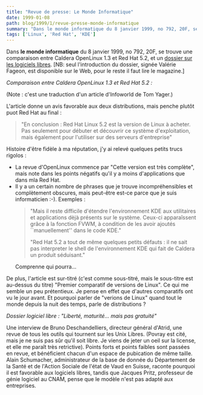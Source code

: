```yaml
---
title: "Revue de presse: Le Monde Informatique"
date: 1999-01-08
path: blog/1999/1/revue-presse-monde-informatique
summary: "Dans le monde informatique du 8 janvier 1999, no 792, 20F, se trouve une comparaison entre Caldera OpenLinux 1.3 et Red Hat 5.2, et un dossier sur les logiciels libres."
tags: ['Linux', 'Red Hat', 'KDE']
---
```


<P>Dans <B>le monde informatique</B> du 8 janvier 1999, no 792, 20F, se trouve
une comparaison entre Caldera OpenLinux 1.3 et Red Hat 5.2, et un
<A HREF="http://195.10.58.13/src/lmi/article/articlel.nsf/article/D1F02526DF361B38C12566F2004D00EE?OpenDocument">dossier sur les logiciels libres</A>.
[NB: seul l'introduction du dossier, signée Valérie Fageon, est disponible
sur le Web, pour le reste il faut lire le magazine.]</P>

<P><EM>Comparaison entre Caldera OpenLinux 1.3 et Red Hat 5.2 :</EM></P>

<P>(Note : c'est une traduction d'un article d'Infoworld de Tom Yager.)</P>

<P>L'article donne un avis favorable aux deux distributions, mais penche
plutôt puot Red Hat au final :</P>

<BLOCKQUOTE>
<P>
"En conclusion : Red Hat Linux 5.2 est la version de Linux à
acheter. Pas seulement pour débuter et découvrir ce système
d'exploitation, mais également pour l'utiliser sur des
serveurs d'entreprise"
</P>

</BLOCKQUOTE>
<P>Histoire d'être fidèle à ma réputation, j'y ai relevé quelques petits
trucs rigolos :</P>

<UL>

<LI>La revue d'OpenLinux commence par "Cette version est très complète",
mais note dans les points négatifs qu'il y a moins d'applications que
dans mla Red Hat.
<LI>Il y a un certain nombre de phrases que je trouve incompréhensibles
et complètement obscures, mais peut-être est-ce parce que je suis
informaticien :-). Exemples :
<BLOCKQUOTE>
<P>
"Mais il reste difficile d'étendre l'environnement KDE aux
utilitaires et applications dèjà présents sur le
système. Ceux-ci apparaîssent grâce à la fonction FVWM, à
condition de les avoir ajoutés ``manuellement'' dans le code
KDE."</P>

<P>"Red Hat 5.2 a tout de même quelques petits défauts : il ne
sait pas interpreter le shell de l'environnement KDE qui fait
de Caldera un produit séduisant."
</P>

</BLOCKQUOTE>
<P>Comprenne qui pourra...</P>


</UL>

<P>De plus, l'article est sur-titré (c'est comme sous-titré, mais le
sous-titre est au-dessus du titre) "Premier comparatif de versions de
Linux". Ce qui me semble un peu prétentieux. Je pense en effet que
d'autres comparatifs ont vu le jour avant. Et pourquoi parler de
"verions de Linux" quand tout le monde depuis la nuit des temps, parle
de distributions ?</P>

<P><EM>Dossier logiciel libre : "Liberté, maturité... mais pas gratuité"</EM></P>

<P>Une interview de Bruno Deschandelliers, directeur général d'Atrid, une
revue de tous les outils qui tournent sur les Unix Libres. (Povray est
cité, mais je ne suis pas sûr qu'il soit libre. Je viens de jeter un
oeil sur la license, et elle me paraît très retrictive). Points forts
et points faibles sont passées en revue, et bénéficient chacun d'un
espace de pubication de même taille. Alain Schumacher, administrateur
de la base de donnée du Département de la Santé et de l'Action Sociale
de l'état de Vaud en Suisse, raconte pourquoi il est favorable aux
logiciels libres, tandis que Jacques Pritz, professeur de génie
logiciel au CNAM, pense que le modèle n'est pas adapté aux
entreprises.</P>


